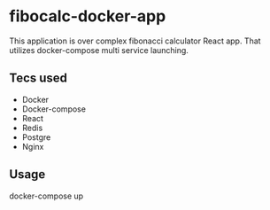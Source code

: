 # fibocalc-docker-app
This application is over complex fibonacci calculator React app. That utilizes docker-compose multi service launching.

## Tecs used
* Docker
* Docker-compose
* React
* Redis
* Postgre
* Nginx

## Usage
docker-compose up
